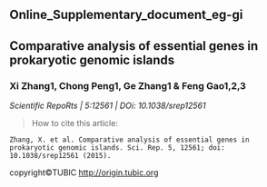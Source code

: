 ## Online_Supplementary_document_eg-gi  

## Comparative analysis of essential genes in prokaryotic genomic islands

### Xi Zhang1, Chong Peng1, Ge Zhang1 & Feng Gao1,2,3

_Scientific RepoRts | 5:12561 | DOi: 10.1038/srep12561_

>How to cite this article: 
```
Zhang, X. et al. Comparative analysis of essential genes in prokaryotic genomic islands. Sci. Rep. 5, 12561; doi: 10.1038/srep12561 (2015).
```

copyright©TUBIC http://origin.tubic.org
